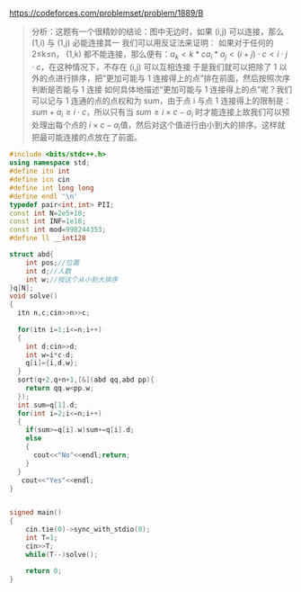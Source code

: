 https://codeforces.com/problemset/problem/1889/B

> 分析：这题有一个很精妙的结论：图中无边时，如果 (i,j) 可以连接，那么 (1,i) 与 (1,j) 必能连接其一
我们可以用反证法来证明：
如果对于任何的 2≤k≤n， (1,k) 都不能连接，那么便有：$a_k​<k*c a_i*a_j <(i+j)⋅c<i⋅j⋅c$，在这种情况下，不存在 (i,j) 可以互相连接
于是我们就可以把除了 1 以外的点进行排序，把“更加可能与 1 连接得上的点”排在前面，然后按照次序判断是否能与 1 连接
如何具体地描述“更加可能与 1 连接得上的点”呢？我们可以记与 1 连通的点的点权和为 sum，由于点 i 与点 1 连接得上的限制是：$sum+a_i≥i⋅c$，所以只有当 $sum≥i×c−a_i$
时才能连接上故我们可以预处理出每个点的 $i×c−a_i$值，然后对这个值进行由小到大的排序。这样就把最可能连接的点放在了前面。

```c++
#include <bits/stdc++.h>
using namespace std;
#define itn int
#define icn cin
#define int long long
#define endl '\n'
typedef pair<int,int> PII;
const int N=2e5+10;
const int INF=1e18;
const int mod=998244353;
#define ll __int128

struct abd{
	int pos;//位置 
	int d;//人数 
	int w;//按这个从小到大排序 
}q[N];
void solve()
{
  itn n,c;cin>>n>>c;
 
  for(itn i=1;i<=n;i++)
  {
  	int d;cin>>d;
  	int w=i*c-d;
  	q[i]={i,d,w};
  }
  sort(q+2,q+n+1,[&](abd qq,abd pp){
  	return qq.w<pp.w;
  });
  int sum=q[1].d;
  for(int i=2;i<=n;i++)
  {
   	if(sum>=q[i].w)sum+=q[i].d;
   	else
   	{
   	  cout<<"No"<<endl;return;	
	}
  } 
   cout<<"Yes"<<endl;
} 


signed main() 
{
	cin.tie(0)->sync_with_stdio(0);
	int T=1;
	cin>>T;
	while(T--)solve();

	return 0;
}
```

